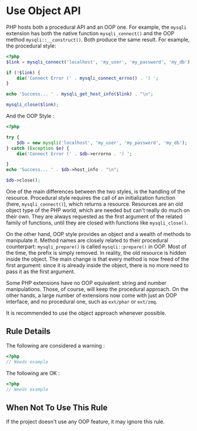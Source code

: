 <!-- Good Practices -->
# Use Object API

PHP hosts both a procedural API and an OOP one. For example, the `mysqli` extension has both the native function `mysqli_connect()` and the OOP method `mysqli::__construct()`. Both produce the same result. For example, the procedural style: 

```php
<?php
$link = mysqli_connect('localhost', 'my_user', 'my_password', 'my_db');

if (!$link) {
    die('Connect Error (' . mysqli_connect_errno() . ') ';
}

echo 'Success... ' . mysqli_get_host_info($link) . "\n";

mysqli_close($link);

```


And the OOP Style : 

```php
<?php

try {
	$db = new mysqli('localhost', 'my_user', 'my_password', 'my_db');
} catch (Exception $e) {
	die('Connect Error (' . $db->errorno . ') ';

}
echo 'Success... ' . $db->host_info . "\n";

$db->close();

```


One of the main differences between the two styles, is the handling of the resource. Procedural style requires the call of an initialization function (here, `mysqli_connect()`), which returns a resource. Resources are an old object type of the PHP world, which are needed but can't really do much on their own. They are always requested as the first argument of the related family of functions, until they are closed with functions like `mysqli_close()`. 

On the other hand, OOP style provides an object and a wealth of methods to manipulate it. Method names are closely related to their procedural counterpart: `mysqli_prepare()` is called `mysqli::prepare()` in OOP. Most of the time, the prefix is simply removed. In reality, the old resource is hidden inside the object. The main change is that every method is now freed of the first argument: since it is already inside the object, there is no more need to pass it as the first argument. 

Some PHP extensions have no OOP equivalent: string and number manipulations. Those, of course, will keep the procedural approach. On the other hands, a large number of extensions now come with just an OOP interface, and no procedural one, such as `ext/phar` or `ext/zmq`.

It is recommended to use the object approach whenever possible. 


## Rule Details

The following are considered a warning : 

```php
<?php
// Needs example

```


The following are OK : 

```php
<?php
// Needs example

```


## When Not To Use This Rule

If the project doesn't use any OOP feature, it may ignore this rule.


